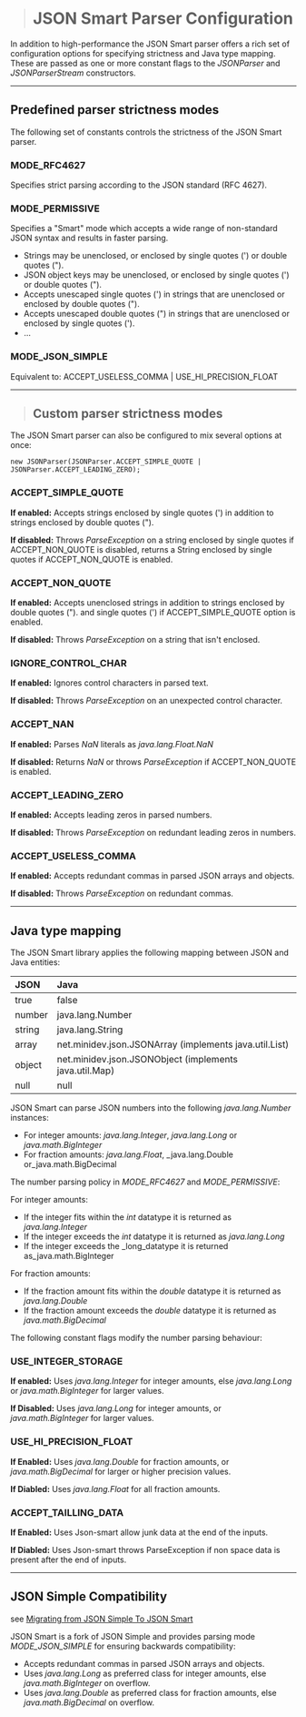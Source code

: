 > # JSON Smart Parser Configuration #


In addition to high-performance the JSON Smart parser offers a rich set of
configuration options for specifying strictness and Java type mapping. These
are passed as one or more constant flags to the _JSONParser_ and
_JSONParserStream_ constructors.



---


## Predefined parser strictness modes ##

The following set of constants controls the strictness of the JSON Smart parser.


### MODE\_RFC4627 ###

Specifies strict parsing according to the JSON standard (RFC 4627).


### MODE\_PERMISSIVE ###

Specifies a "Smart" mode which accepts a wide range of non-standard JSON syntax
and results in faster parsing.

  * Strings may be unenclosed, or enclosed by single quotes (') or double quotes (").
  * JSON object keys may be unenclosed, or enclosed by single quotes (') or double quotes (").
  * Accepts unescaped single quotes (') in strings that are unenclosed or  enclosed by double quotes (").
  * Accepts unescaped double quotes (") in strings that are unenclosed or enclosed by single quotes (').
  * ...

### MODE\_JSON\_SIMPLE ###
Equivalent to: ACCEPT\_USELESS\_COMMA | USE\_HI\_PRECISION\_FLOAT


---


> ## Custom parser strictness modes ##

The JSON Smart parser can also be configured to mix several options at once:

```
new JSONParser(JSONParser.ACCEPT_SIMPLE_QUOTE | JSONParser.ACCEPT_LEADING_ZERO);
```


### ACCEPT\_SIMPLE\_QUOTE ###

**If enabled:**
Accepts strings enclosed by single quotes (') in addition to strings enclosed by
double quotes (").

**If disabled:**
Throws _ParseException_ on a string enclosed by single quotes if ACCEPT\_NON\_QUOTE is disabled, returns a String enclosed by single quotes if ACCEPT\_NON\_QUOTE is enabled.

### ACCEPT\_NON\_QUOTE ###

**If enabled:**
Accepts unenclosed strings in addition to strings enclosed by double quotes ("). and single quotes (') if ACCEPT\_SIMPLE\_QUOTE option is enabled.

**If disabled:**
Throws _ParseException_ on a string that isn't enclosed.

### IGNORE\_CONTROL\_CHAR ###
**If enabled:**
Ignores control characters in parsed text.

**If disabled:**
Throws _ParseException_ on an unexpected control character.


### ACCEPT\_NAN ###

**If enabled:**
Parses _NaN_ literals as _java.lang.Float.NaN_

**If disabled:**
Returns _NaN_ or throws _ParseException_ if ACCEPT\_NON\_QUOTE is enabled.


### ACCEPT\_LEADING\_ZERO ###

**If enabled:**
Accepts leading zeros in parsed numbers.

**If disabled:**
Throws _ParseException_ on redundant leading zeros in numbers.


### ACCEPT\_USELESS\_COMMA ###

**If enabled:**
Accepts redundant commas in parsed JSON arrays and objects.

**If disabled:**
Throws _ParseException_ on redundant commas.


---


## Java type mapping ##

The JSON Smart library applies the following mapping between JSON and Java entities:

| **JSON**     | **Java**                                                 |
|:-------------|:---------------------------------------------------------|
| true|false   | java.lang.Boolean                                        |
| number       | java.lang.Number                                         |
| string       | java.lang.String                                         |
| array        | net.minidev.json.JSONArray (implements java.util.List)   |
| object       | net.minidev.json.JSONObject (implements java.util.Map)   |
| null         | null                                                     |


JSON Smart can parse JSON numbers into the following _java.lang.Number_
instances:

  * For integer amounts: _java.lang.Integer_, _java.lang.Long_ or _java.math.BigInteger_
  * For fraction amounts: _java.lang.Float_, _java.lang.Double or_java.math.BigDecimal


The number parsing policy in _MODE\_RFC4627_ and _MODE\_PERMISSIVE_:

For integer amounts:
  * If the integer fits within the _int_ datatype it is returned as  _java.lang.Integer_
  * If the integer exceeds the _int_ datatype it is returned as _java.lang.Long_
  * If the integer exceeds the _long\_datatype it is returned as_java.math.BigInteger

For fraction amounts:
  * If the fraction amount fits within the _double_ datatype it is returned as _java.lang.Double_
  * If the fraction amount exceeds the _double_ datatype it is returned as _java.math.BigDecimal_


The following constant flags modify the number parsing behaviour:


### USE\_INTEGER\_STORAGE ###

**If enabled:**
Uses _java.lang.Integer_ for integer amounts, else _java.lang.Long_ or
_java.math.BigInteger_ for larger values.

**If Disabled:**
Uses _java.lang.Long_ for integer amounts, or _java.math.BigInteger_ for larger values.


### USE\_HI\_PRECISION\_FLOAT ###
**If Enabled:**
Uses _java.lang.Double_ for fraction amounts, or _java.math.BigDecimal_ for
larger or higher precision values.

**If Diabled:**
Uses _java.lang.Float_ for all fraction amounts.


### ACCEPT\_TAILLING\_DATA ###
**If Enabled:**
Uses Json-smart allow junk data at the end of the inputs.

**If Diabled:**
Uses Json-smart throws ParseException if non space data is present after the end of inputs.



---


## JSON Simple Compatibility ##
see [Migrating from JSON Simple To JSON Smart](MigratingFromJsonSimpleToJsonSmart.md)

JSON Smart is a fork of JSON Simple and provides parsing mode _MODE\_JSON\_SIMPLE_
for ensuring backwards compatibility:
  * Accepts redundant commas in parsed JSON arrays and objects.
  * Uses _java.lang.Long_ as preferred class for integer amounts, else _java.math.BigInteger_ on overflow.
  * Uses _java.lang.Double_ as preferred class for fraction amounts, else _java.math.BigDecimal_ on overflow.